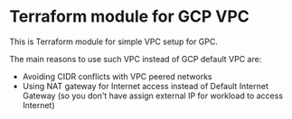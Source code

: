 # Terraform module for GCP VPC

This is Terraform module for simple VPC setup for GPC.

The main reasons to use such VPC instead of GCP default VPC are:
- Avoiding CIDR conflicts with VPC peered networks
- Using NAT gateway for Internet access instead of Default Internet Gateway (so you don't have assign external IP for workload to access Internet)